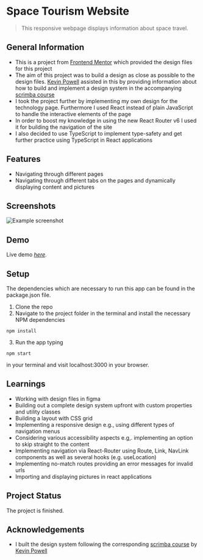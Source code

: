 # Space Tourism Website
> This responsive webpage displays information about space travel.



## General Information
- This is a project from [Frontend Mentor](https://www.frontendmentor.io/challenges/space-tourism-multipage-website-gRWj1URZ3) which provided the design files for this project
- The aim of this project was to build a design as close as possible to the design files. [Kevin Powell](https://www.youtube.com/kepowob) assisted in this by providing information about how to build and implement a design system in the accompanying [scrimba course](https://scrimba.com/learn/spacetravel)
- I took the project further by implementing my own design for the technology page. Furthermore I used React instead of plain JavaScript to handle the interactive elements of the page
- In order to boost my knowledge in using the new React Router v6 I used it for building the navigation of the site
- I also decided to use TypeScript to implement type-safety and get further practice using TypeScript in React applications



## Features
- Navigating through different pages
- Navigating through different tabs on the pages and dynamically displaying content and pictures



## Screenshots
![Example screenshot](https://i.ibb.co/GFxVnvQ/spacetourism.jpg)



## Demo
Live demo [_here_](https://unrivaled-clafoutis-cb18ca.netlify.app/).



## Setup
The dependencies which are necessary to run this app can be found in the package.json file.

1. Clone the repo
2. Navigate to the project folder in the terminal and install the necessary NPM dependencies
```
npm install
```
3. Run the app typing
```
npm start
```
in your terminal and visit localhost:3000 in your browser.



## Learnings
- Working with design files in figma
- Building out a complete design system upfront with custom properties and utility classes
- Building a layout with CSS grid
- Implementing a responsive design e.g., using different types of navigation menus
- Considering various accessibility aspects e.g,. implementing an option to skip straight to the content
- Implementing navigation via React-Router using Route, Link, NavLink components as well as several hooks (e.g. useLocation)
- Implementing no-match routes providing an error messages for invalid urls
- Importing and displaying pictures in react applications



## Project Status
The project is finished.



## Acknowledgements
- I built the design system following the corresponding [scrimba course](https://scrimba.com/learn/spacetravel) by [Kevin Powell](https://www.youtube.com/kepowob)



